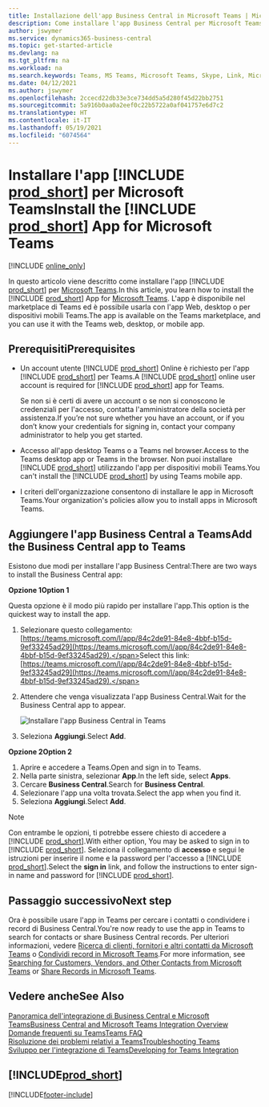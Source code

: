 ```yaml
---
title: Installazione dell'app Business Central in Microsoft Teams | Microsoft Docs
description: Come installare l'app Business Central per Microsoft Teams.
author: jswymer
ms.service: dynamics365-business-central
ms.topic: get-started-article
ms.devlang: na
ms.tgt_pltfrm: na
ms.workload: na
ms.search.keywords: Teams, MS Teams, Microsoft Teams, Skype, Link, Microsoft 365, collaborate, collaboration, teamwork
ms.date: 04/12/2021
ms.author: jswymer
ms.openlocfilehash: 2ccecd22db33e3ce734dd5a5d280f45d22bb2751
ms.sourcegitcommit: 5a916b0aa0a2eef0c22b5722a0af041757e6d7c2
ms.translationtype: HT
ms.contentlocale: it-IT
ms.lasthandoff: 05/19/2021
ms.locfileid: "6074564"
---
```

# <a name="install-the-prod_short-app-for-microsoft-teams"></a><span data-ttu-id="42506-103">Installare l'app [!INCLUDE [prod_short](includes/prod_short.md)] per Microsoft Teams</span><span class="sxs-lookup"><span data-stu-id="42506-103">Install the [!INCLUDE [prod_short](includes/prod_short.md)] App for Microsoft Teams</span></span>

[!INCLUDE [online_only](includes/online_only.md)]

<span data-ttu-id="42506-104">In questo articolo viene descritto come installare l'app [!INCLUDE [prod_short](includes/prod_short.md)] per [Microsoft Teams](https://www.microsoft.com/en-us/microsoft-365/microsoft-teams).</span><span class="sxs-lookup"><span data-stu-id="42506-104">In this article, you learn how to install the [!INCLUDE [prod_short](includes/prod_short.md)] App for [Microsoft Teams](https://www.microsoft.com/en-us/microsoft-365/microsoft-teams).</span></span> <span data-ttu-id="42506-105">L'app è disponibile nel marketplace di Teams ed è possibile usarla con l'app Web, desktop o per dispositivi mobili Teams.</span><span class="sxs-lookup"><span data-stu-id="42506-105">The app is available on the Teams marketplace, and you can use it with the Teams web, desktop, or mobile app.</span></span>

## <a name="prerequisites"></a><span data-ttu-id="42506-106">Prerequisiti</span><span class="sxs-lookup"><span data-stu-id="42506-106">Prerequisites</span></span>

- <span data-ttu-id="42506-107">Un account utente [!INCLUDE [prod_short](includes/prod_short.md)] Online è richiesto per l'app [!INCLUDE [prod_short](includes/prod_short.md)] per Teams.</span><span class="sxs-lookup"><span data-stu-id="42506-107">A [!INCLUDE [prod_short](includes/prod_short.md)] online user account is required for [!INCLUDE [prod_short](includes/prod_short.md)] app for Teams.</span></span>

    <span data-ttu-id="42506-108">Se non si è certi di avere un account o se non si conoscono le credenziali per l'accesso, contatta l'amministratore della società per assistenza.</span><span class="sxs-lookup"><span data-stu-id="42506-108">If you’re not sure whether you have an account, or if you don’t know your credentials for signing in, contact your company administrator to help you get started.</span></span>

- <span data-ttu-id="42506-109">Accesso all'app desktop Teams o a Teams nel browser.</span><span class="sxs-lookup"><span data-stu-id="42506-109">Access to the Teams desktop app or Teams in the browser.</span></span> <span data-ttu-id="42506-110">Non puoi installare [!INCLUDE [prod_short](includes/prod_short.md)] utilizzando l'app per dispositivi mobili Teams.</span><span class="sxs-lookup"><span data-stu-id="42506-110">You can't install the [!INCLUDE [prod_short](includes/prod_short.md)] by using Teams mobile app.</span></span>

- <span data-ttu-id="42506-111">I criteri dell'organizzazione consentono di installare le app in Microsoft Teams.</span><span class="sxs-lookup"><span data-stu-id="42506-111">Your organization's policies allow you to install apps in Microsoft Teams.</span></span>

## <a name="add-the-business-central-app-to-teams"></a><span data-ttu-id="42506-112">Aggiungere l'app Business Central a Teams</span><span class="sxs-lookup"><span data-stu-id="42506-112">Add the Business Central app to Teams</span></span>

<span data-ttu-id="42506-113">Esistono due modi per installare l'app Business Central:</span><span class="sxs-lookup"><span data-stu-id="42506-113">There are two ways to install the Business Central app:</span></span>

<span data-ttu-id="42506-114">**Opzione 1**</span><span class="sxs-lookup"><span data-stu-id="42506-114">**Option 1**</span></span>

<span data-ttu-id="42506-115">Questa opzione è il modo più rapido per installare l'app.</span><span class="sxs-lookup"><span data-stu-id="42506-115">This option is the quickest way to install the app.</span></span>

1. <span data-ttu-id="42506-116">Selezionare questo collegamento: [https://teams.microsoft.com/l/app/84c2de91-84e8-4bbf-b15d-9ef33245ad29](https://teams.microsoft.com/l/app/84c2de91-84e8-4bbf-b15d-9ef33245ad29).</span><span class="sxs-lookup"><span data-stu-id="42506-116">Select this link: [https://teams.microsoft.com/l/app/84c2de91-84e8-4bbf-b15d-9ef33245ad29](https://teams.microsoft.com/l/app/84c2de91-84e8-4bbf-b15d-9ef33245ad29).</span></span>

2. <span data-ttu-id="42506-117">Attendere che venga visualizzata l'app Business Central.</span><span class="sxs-lookup"><span data-stu-id="42506-117">Wait for the Business Central app to appear.</span></span>

    ![Installare l'app Business Central in Teams](media/teams-install-app.png)

3. <span data-ttu-id="42506-119">Seleziona **Aggiungi**.</span><span class="sxs-lookup"><span data-stu-id="42506-119">Select **Add**.</span></span>

<span data-ttu-id="42506-120">**Opzione 2**</span><span class="sxs-lookup"><span data-stu-id="42506-120">**Option 2**</span></span>

1. <span data-ttu-id="42506-121">Aprire e accedere a Teams.</span><span class="sxs-lookup"><span data-stu-id="42506-121">Open and sign in to Teams.</span></span>
2. <span data-ttu-id="42506-122">Nella parte sinistra, selezionar **App**.</span><span class="sxs-lookup"><span data-stu-id="42506-122">In the left side, select **Apps**.</span></span>
3. <span data-ttu-id="42506-123">Cercare **Business Central**.</span><span class="sxs-lookup"><span data-stu-id="42506-123">Search for **Business Central**.</span></span>
4. <span data-ttu-id="42506-124">Selezionare l'app una volta trovata.</span><span class="sxs-lookup"><span data-stu-id="42506-124">Select the app when you find it.</span></span>
5. <span data-ttu-id="42506-125">Seleziona **Aggiungi**.</span><span class="sxs-lookup"><span data-stu-id="42506-125">Select **Add**.</span></span>

> [!NOTE]
> <span data-ttu-id="42506-126">Con entrambe le opzioni, ti potrebbe essere chiesto di accedere a [!INCLUDE [prod_short](includes/prod_short.md)].</span><span class="sxs-lookup"><span data-stu-id="42506-126">With either option, You may be asked to sign in to [!INCLUDE [prod_short](includes/prod_short.md)].</span></span> <span data-ttu-id="42506-127">Seleziona il collegamento di **accesso** e segui le istruzioni per inserire il nome e la password per l'accesso a [!INCLUDE [prod_short](includes/prod_short.md)].</span><span class="sxs-lookup"><span data-stu-id="42506-127">Select the **sign in** link, and follow the instructions to enter sign-in name and password for [!INCLUDE [prod_short](includes/prod_short.md)].</span></span>

## <a name="next-step"></a><span data-ttu-id="42506-128">Passaggio successivo</span><span class="sxs-lookup"><span data-stu-id="42506-128">Next step</span></span>

<span data-ttu-id="42506-129">Ora è possibile usare l'app in Teams per cercare i contatti o condividere i record di Business Central.</span><span class="sxs-lookup"><span data-stu-id="42506-129">You're now ready to use the app in Teams to search for contacts or share Business Central records.</span></span> <span data-ttu-id="42506-130">Per ulteriori informazioni, vedere [Ricerca di clienti, fornitori e altri contatti da Microsoft Teams](across-search-contacts-teams.md) o [Condividi record in Microsoft Teams](across-working-with-teams.md).</span><span class="sxs-lookup"><span data-stu-id="42506-130">For more information, see [Searching for Customers, Vendors, and Other Contacts from Microsoft Teams](across-search-contacts-teams.md) or [Share Records in Microsoft Teams](across-working-with-teams.md).</span></span>

## <a name="see-also"></a><span data-ttu-id="42506-131">Vedere anche</span><span class="sxs-lookup"><span data-stu-id="42506-131">See Also</span></span>

[<span data-ttu-id="42506-132">Panoramica dell'integrazione di Business Central e Microsoft Teams</span><span class="sxs-lookup"><span data-stu-id="42506-132">Business Central and Microsoft Teams Integration Overview</span></span>](across-teams-overview.md)  
[<span data-ttu-id="42506-133">Domande frequenti su Teams</span><span class="sxs-lookup"><span data-stu-id="42506-133">Teams FAQ</span></span>](teams-faq.md)  
[<span data-ttu-id="42506-134">Risoluzione dei problemi relativi a Teams</span><span class="sxs-lookup"><span data-stu-id="42506-134">Troubleshooting Teams</span></span>](admin-teams-troubleshooting.md)  
[<span data-ttu-id="42506-135">Sviluppo per l'integrazione di Teams</span><span class="sxs-lookup"><span data-stu-id="42506-135">Developing for Teams Integration</span></span>](/dynamics365/business-central/dev-itpro/developer/devenv-develop-for-teams)  

## [!INCLUDE[prod_short](includes/free_trial_md.md)]  


[!INCLUDE[footer-include](includes/footer-banner.md)]